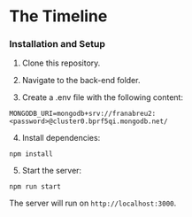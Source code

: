 # The Timeline

### Installation and Setup

1. Clone this repository.

2. Navigate to the back-end folder.

3. Create a .env file with the following content:

`MONGODB_URI=mongodb+srv://franabreu2:<password>@cluster0.bprf5qi.mongodb.net/`

4. Install dependencies:

`npm install`

5. Start the server:

`npm run start`

The server will run on `http://localhost:3000`.
